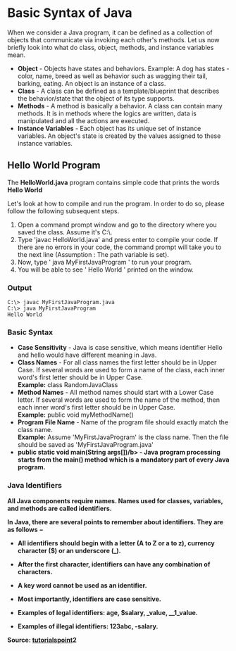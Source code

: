# Basic Syntax of Java

When we consider a Java program, it can be defined as a collection of objects that communicate via invoking each other's methods. Let us now briefly look into what do class, object, methods, and instance variables mean.

* <b>Object</b> - Objects have states and behaviors. Example: A dog has states - color, name, breed as well as behavior such as wagging their tail, barking, eating. An object is an instance of a class.
* <b>Class</b> - A class can be defined as a template/blueprint that describes the behavior/state that the object of its type supports.
* <b>Methods</b> - A method is basically a behavior. A class can contain many methods. It is in methods where the logics are written, data is manipulated and all the actions are executed.
* <b>Instance Variables</b> - Each object has its unique set of instance variables. An object's state is created by the values assigned to these instance variables.

## Hello World Program
The <b>HelloWorld.java</b> program contains simple code that prints the words <b>Hello World</b>

Let's look at how to compile and run the program. In order to do so, please follow the following subsequent steps.
1. Open a command prompt window and go to the directory where you saved the class. Assume it's C:\\.
2. Type 'javac HelloWorld.java' and press enter to compile your code. If there are no errors in your code, the command prompt will take you to the next line (Assumption : The path variable is set).
3. Now, type ' java MyFirstJavaProgram ' to run your program.
4. You will be able to see ' Hello World ' printed on the window.

### Output
```shell
C:\> javac MyFirstJavaProgram.java
C:\> java MyFirstJavaProgram 
Hello World
```

### Basic Syntax
* <b>Case Sensitivity</b> - Java is case sensitive, which means identifier Hello and hello would have different meaning in Java.
* <b>Class Names</b> - For all class names the first letter should be in Upper Case. If several words are used to form a name of the class, each inner word's first letter should be in Upper Case.
<br><b>Example:</b> class RandomJavaClass
* <b>Method Names</b> - All method names should start with a Lower Case letter. If several words are used to form the name of the method, then each inner word's first letter should be in Upper Case.
<br><b>Example:</b> public void myMethodName()
* <b>Program File Name</b> - Name of the program file should exactly match the class name.
<br><b>Example:</b> Assume 'MyFirstJavaProgram' is the class name. Then the file should be saved as 'MyFirstJavaProgram.java'
* <b>public static void main(String args[])/b> - Java program processing starts from the main() method which is a mandatory part of every Java program.
  
### Java Identifiers
All Java components require names. Names used for classes, variables, and methods are called identifiers.

In Java, there are several points to remember about identifiers. They are as follows −

* All identifiers should begin with a letter (A to Z or a to z), currency character ($) or an underscore (_).

* After the first character, identifiers can have any combination of characters.

* A key word cannot be used as an identifier.

* Most importantly, identifiers are case sensitive.

* Examples of legal identifiers: age, $salary, _value, __1_value.

* Examples of illegal identifiers: 123abc, -salary.

Source: [tutorialspoint](https://www.tutorialspoint.com/java/java_basic_syntax.htm)2
